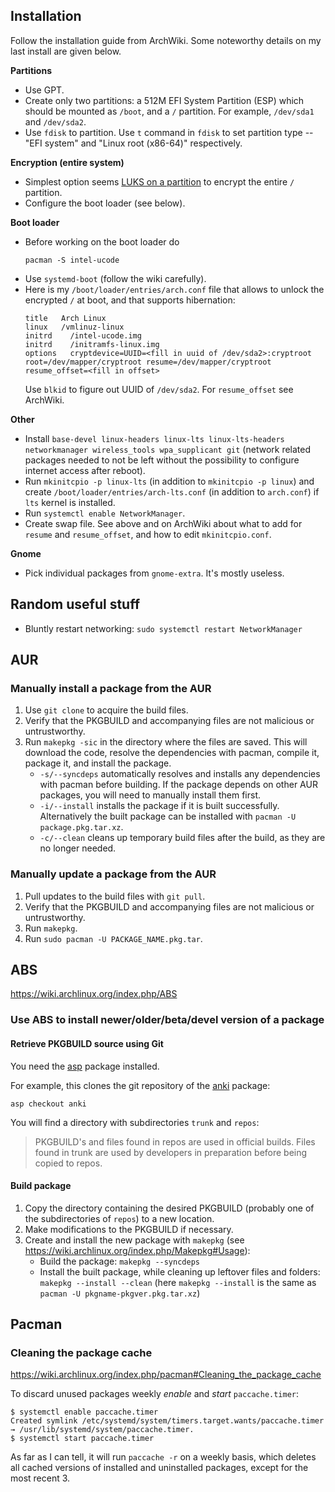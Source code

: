 ## Installation

Follow the installation guide from ArchWiki. Some noteworthy details on my last install are given below.

__Partitions__

* Use GPT.
* Create only two partitions: a 512M EFI System Partition (ESP) which should be mounted as `/boot`, and a `/` partition. For example, `/dev/sda1` and `/dev/sda2`.
* Use `fdisk` to partition. Use `t` command in `fdisk` to set partition type -- "EFI system" and "Linux root (x86-64)" respectively.

__Encryption (entire system)__

* Simplest option seems [LUKS on a partition](https://wiki.archlinux.org/index.php/Dm-crypt/Encrypting_an_entire_system#LUKS_on_a_partition) to encrypt the entire `/` partition.
* Configure the boot loader (see below).


__Boot loader__

* Before working on the boot loader do
    ```
    pacman -S intel-ucode
    ```
* Use `systemd-boot` (follow the wiki carefully).
* Here is my `/boot/loader/entries/arch.conf` file that allows to unlock the encrypted `/` at boot, and that supports hibernation:
    ```
    title   Arch Linux
    linux   /vmlinuz-linux
    initrd    /intel-ucode.img
    initrd    /initramfs-linux.img
    options   cryptdevice=UUID=<fill in uuid of /dev/sda2>:cryptroot root=/dev/mapper/cryptroot resume=/dev/mapper/cryptroot resume_offset=<fill in offset>
    ```
    Use `blkid` to figure out UUID of `/dev/sda2`.
    For `resume_offset` see ArchWiki.

__Other__

* Install `base-devel linux-headers linux-lts linux-lts-headers networkmanager wireless_tools wpa_supplicant git` (network related packages needed to not be left without the possibility to configure internet access after reboot).
* Run `mkinitcpio -p linux-lts` (in addition to `mkinitcpio -p linux`) and create `/boot/loader/entries/arch-lts.conf` (in addition to `arch.conf`) if `lts` kernel is installed.
* Run `systemctl enable NetworkManager`.
* Create swap file. See above and on ArchWiki about what to add for `resume` and `resume_offset`, and how to edit `mkinitcpio.conf`.

__Gnome__

* Pick individual packages from `gnome-extra`. It's mostly useless.


## Random useful stuff

* Bluntly restart networking: `sudo systemctl restart NetworkManager`

## AUR

### Manually install a package from the AUR

1. Use `git clone` to acquire the build files.
2. Verify that the PKGBUILD and accompanying files are not malicious or untrustworthy.
3. Run `makepkg -sic` in the directory where the files are saved. This will download the code, resolve the dependencies with pacman, compile it, package it, and install the package.
    * `-s/--syncdeps` automatically resolves and installs any dependencies with pacman before building. If the package depends on other AUR packages, you will need to manually install them first.
    * `-i/--install` installs the package if it is built successfully. Alternatively the built package can be installed with `pacman -U package.pkg.tar.xz`.
    * `-c/--clean` cleans up temporary build files after the build, as they are no longer needed.

### Manually update a package from the AUR

1. Pull updates to the build files with `git pull`.
2. Verify that the PKGBUILD and accompanying files are not malicious or untrustworthy.
3. Run `makepkg`.
4. Run `sudo pacman -U PACKAGE_NAME.pkg.tar`.


## ABS

<https://wiki.archlinux.org/index.php/ABS>

### Use ABS to install newer/older/beta/devel version of a package

#### Retrieve PKGBUILD source using Git

You need the [asp](https://www.archlinux.org/packages/?name=asp) package installed.

For example, this clones the git repository of the [anki](https://www.archlinux.org/packages/community-testing/x86_64/anki/) package:

```
asp checkout anki
```

You will find a directory with subdirectories `trunk` and `repos`:

> PKGBUILD's and files found in repos are used in official builds. Files found in trunk are used by developers in preparation before being copied to repos.

#### Build package

1. Copy the directory containing the desired PKGBUILD (probably one of the subdirectories of `repos`) to a new location.
2. Make modifications to the PKGBUILD if necessary.
3. Create and install the new package with `makepkg` (see <https://wiki.archlinux.org/index.php/Makepkg#Usage>):
    - Build the package: `makepkg --syncdeps`
    - Install the built package, while cleaning up leftover files and folders: `makepkg --install --clean` (here `makepkg --install` is the same as `pacman -U pkgname-pkgver.pkg.tar.xz`)

## Pacman

### Cleaning the package cache

<https://wiki.archlinux.org/index.php/pacman#Cleaning_the_package_cache>

To discard unused packages weekly *enable* and *start* `paccache.timer`:

```
$ systemctl enable paccache.timer
Created symlink /etc/systemd/system/timers.target.wants/paccache.timer → /usr/lib/systemd/system/paccache.timer.
$ systemctl start paccache.timer
```

As far as I can tell, it will run `paccache -r` on a weekly basis, which deletes all cached versions of installed and uninstalled packages, except for the most recent 3.
